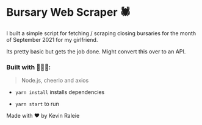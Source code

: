 # Bursary Web Scraper 🕷

I built a simple script for fetching / scraping closing bursaries for the month of September 2021 for my girlfriend.

Its pretty basic but gets the job done. Might convert this over to an API.

### Built with 🧑🏽‍💻:

> Node.js, cheerio and axios

- ```yarn install``` installs dependencies

- ```yarn start``` to run

Made with ❤️ by Kevin Raleie

